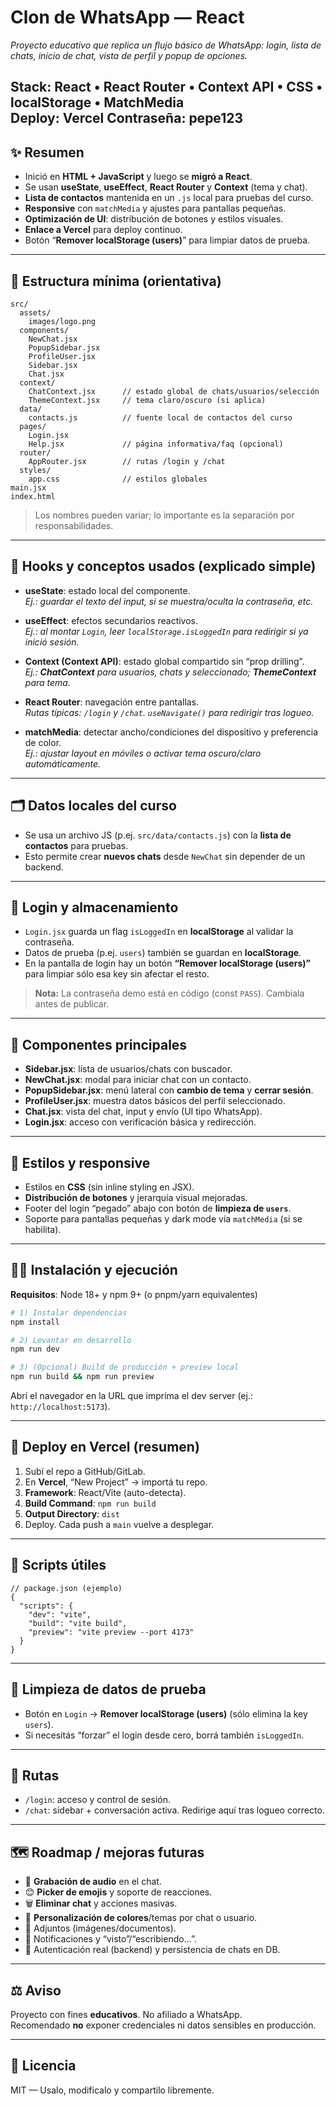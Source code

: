 # **Clon de WhatsApp — React**

_Proyecto educativo que replica un flujo básico de WhatsApp: login, lista de chats, inicio de chat, vista de perfil y popup de opciones._

**Stack:** React • React Router • Context API • CSS • localStorage • MatchMedia  
**Deploy:** Vercel
**Contraseña:** pepe123
---

## ✨ Resumen

- Inició en **HTML + JavaScript** y luego se **migró a React**.  
- Se usan **useState**, **useEffect**, **React Router** y **Context** (tema y chat).  
- **Lista de contactos** mantenida en un `.js` local para pruebas del curso.  
- **Responsive** con `matchMedia` y ajustes para pantallas pequeñas.  
- **Optimización de UI**: distribución de botones y estilos visuales.  
- **Enlace a Vercel** para deploy continuo.  
- Botón “**Remover localStorage (users)**” para limpiar datos de prueba.

---

## 📁 Estructura mínima (orientativa)

```
src/
  assets/
    images/logo.png
  components/
    NewChat.jsx
    PopupSidebar.jsx
    ProfileUser.jsx
    Sidebar.jsx
    Chat.jsx
  context/
    ChatContext.jsx      // estado global de chats/usuarios/selección
    ThemeContext.jsx     // tema claro/oscuro (si aplica)
  data/
    contacts.js          // fuente local de contactos del curso
  pages/
    Login.jsx
    Help.jsx             // página informativa/faq (opcional)
  router/
    AppRouter.jsx        // rutas /login y /chat
  styles/
    app.css              // estilos globales
main.jsx
index.html
```

> Los nombres pueden variar; lo importante es la separación por responsabilidades.

---

## 🧠 Hooks y conceptos usados (explicado simple)

- **useState**: estado local del componente.  
  _Ej.: guardar el texto del input, si se muestra/oculta la contraseña, etc._

- **useEffect**: efectos secundarios reactivos.  
  _Ej.: al montar `Login`, leer `localStorage.isLoggedIn` para redirigir si ya inició sesión._

- **Context (Context API)**: estado global compartido sin “prop drilling”.  
  _Ej.: **ChatContext** para usuarios, chats y seleccionado; **ThemeContext** para tema._

- **React Router**: navegación entre pantallas.  
  _Rutas típicas: `/login` y `/chat`. `useNavigate()` para redirigir tras logueo._

- **matchMedia**: detectar ancho/condiciones del dispositivo y preferencia de color.  
  _Ej.: ajustar layout en móviles o activar tema oscuro/claro automáticamente._

---

## 🗂️ Datos locales del curso

- Se usa un archivo JS (p.ej. `src/data/contacts.js`) con la **lista de contactos** para pruebas.  
- Esto permite crear **nuevos chats** desde `NewChat` sin depender de un backend.

---

## 🔐 Login y almacenamiento

- `Login.jsx` guarda un flag `isLoggedIn` en **localStorage** al validar la contraseña.  
- Datos de prueba (p.ej. `users`) también se guardan en **localStorage**.  
- En la pantalla de login hay un botón **“Remover localStorage (users)”** para limpiar sólo esa key sin afectar el resto.

> **Nota:** La contraseña demo está en código (const `PASS`). Cambiala antes de publicar.

---

## 🧩 Componentes principales

- **Sidebar.jsx**: lista de usuarios/chats con buscador.  
- **NewChat.jsx**: modal para iniciar chat con un contacto.  
- **PopupSidebar.jsx**: menú lateral con **cambio de tema** y **cerrar sesión**.  
- **ProfileUser.jsx**: muestra datos básicos del perfil seleccionado.  
- **Chat.jsx**: vista del chat, input y envío (UI tipo WhatsApp).  
- **Login.jsx**: acceso con verificación básica y redirección.

---

## 🎨 Estilos y responsive

- Estilos en **CSS** (sin inline styling en JSX).  
- **Distribución de botones** y jerarquía visual mejoradas.  
- Footer del login “pegado” abajo con botón de **limpieza de `users`**.  
- Soporte para pantallas pequeñas y dark mode vía `matchMedia` (si se habilita).

---

## 🏃‍♂️ Instalación y ejecución

**Requisitos**: Node 18+ y npm 9+ (o pnpm/yarn equivalentes)

```bash
# 1) Instalar dependencias
npm install

# 2) Levantar en desarrollo
npm run dev

# 3) (Opcional) Build de producción + preview local
npm run build && npm run preview
```

Abrí el navegador en la URL que imprima el dev server (ej.: `http://localhost:5173`).

---

## 🚀 Deploy en Vercel (resumen)

1. Subí el repo a GitHub/GitLab.  
2. En **Vercel**, “New Project” → importá tu repo.  
3. **Framework**: React/Vite (auto-detecta).  
4. **Build Command**: `npm run build`  
5. **Output Directory**: `dist`  
6. Deploy. Cada push a `main` vuelve a desplegar.

---

## 🔧 Scripts útiles

```jsonc
// package.json (ejemplo)
{
  "scripts": {
    "dev": "vite",
    "build": "vite build",
    "preview": "vite preview --port 4173"
  }
}
```

---

## 🧹 Limpieza de datos de prueba

- Botón en `Login` → **Remover localStorage (users)** (sólo elimina la key `users`).  
- Si necesitás “forzar” el login desde cero, borrá también `isLoggedIn`.

---

## 🧭 Rutas

- `/login`: acceso y control de sesión.  
- `/chat`: sidebar + conversación activa. Redirige aquí tras logueo correcto.

---

## 🗺️ Roadmap / mejoras futuras

- 🎤 **Grabación de audio** en el chat.  
- 😊 **Picker de emojis** y soporte de reacciones.  
- 🗑️ **Eliminar chat** y acciones masivas.  
- 🎨 **Personalización de colores**/temas por chat o usuario.  
- 📎 Adjuntos (imágenes/documentos).  
- 🔔 Notificaciones y “visto”/“escribiendo…”.  
- 🔐 Autenticación real (backend) y persistencia de chats en DB.

---

## ⚖️ Aviso

Proyecto con fines **educativos**. No afiliado a WhatsApp.  
Recomendado **no** exponer credenciales ni datos sensibles en producción.

---

## 📄 Licencia

MIT — Usalo, modificalo y compartilo libremente.
